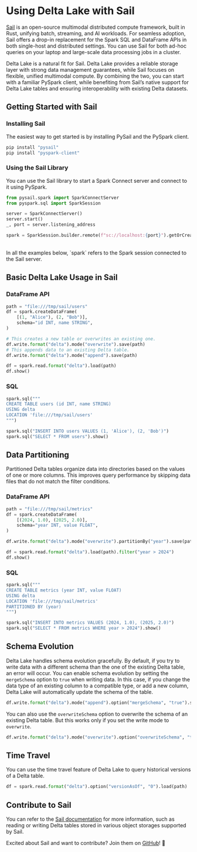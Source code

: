 # Using Delta Lake with Sail

[Sail](https://github.com/lakehq/sail) is an open-source multimodal distributed compute framework, built in Rust, unifying batch, streaming, and AI workloads. For seamless adoption, Sail offers a drop-in replacement for the Spark SQL and DataFrame APIs in both single-host and distributed settings. You can use Sail for both ad-hoc queries on your laptop and large-scale data processing jobs in a cluster.

Delta Lake is a natural fit for Sail. Delta Lake provides a reliable storage layer with strong data management guarantees, while Sail focuses on flexible, unified multimodal compute. By combining the two, you can start with a familiar PySpark client, while benefiting from Sail’s native support for Delta Lake tables and ensuring interoperability with existing Delta datasets.

## Getting Started with Sail

### Installing Sail

The easiest way to get started is by installing PySail and the PySpark client.

```bash
pip install "pysail"
pip install "pyspark-client"
```

### Using the Sail Library

You can use the Sail library to start a Spark Connect server and connect to it using PySpark.

```python
from pysail.spark import SparkConnectServer
from pyspark.sql import SparkSession

server = SparkConnectServer()
server.start()
_, port = server.listening_address

spark = SparkSession.builder.remote(f"sc://localhost:{port}").getOrCreate()
```

<br>
In all the examples below, `spark` refers to the Spark session connected to the Sail server.

## Basic Delta Lake Usage in Sail

### DataFrame API

```python
path = "file:///tmp/sail/users"
df = spark.createDataFrame(
    [(1, "Alice"), (2, "Bob")],
    schema="id INT, name STRING",
)

# This creates a new table or overwrites an existing one.
df.write.format("delta").mode("overwrite").save(path)
# This appends data to an existing Delta table.
df.write.format("delta").mode("append").save(path)

df = spark.read.format("delta").load(path)
df.show()
```

### SQL

```python
spark.sql("""
CREATE TABLE users (id INT, name STRING)
USING delta
LOCATION 'file:///tmp/sail/users'
""")

spark.sql("INSERT INTO users VALUES (1, 'Alice'), (2, 'Bob')")
spark.sql("SELECT * FROM users").show()
```

## Data Partitioning

Partitioned Delta tables organize data into directories based on the values of one or more columns. This improves query performance by skipping data files that do not match the filter conditions.

### DataFrame API

```python
path = "file:///tmp/sail/metrics"
df = spark.createDataFrame(
    [(2024, 1.0), (2025, 2.0)],
    schema="year INT, value FLOAT",
)

df.write.format("delta").mode("overwrite").partitionBy("year").save(path)

df = spark.read.format("delta").load(path).filter("year > 2024")
df.show()
```

### SQL

```python
spark.sql("""
CREATE TABLE metrics (year INT, value FLOAT)
USING delta
LOCATION 'file:///tmp/sail/metrics'
PARTITIONED BY (year)
""")

spark.sql("INSERT INTO metrics VALUES (2024, 1.0), (2025, 2.0)")
spark.sql("SELECT * FROM metrics WHERE year > 2024").show()
```

## Schema Evolution

Delta Lake handles schema evolution gracefully. By default, if you try to write data with a different schema than the one of the existing Delta table, an error will occur. You can enable schema evolution by setting the `mergeSchema` option to `true` when writing  data. In this case, if you change the data type of an existing column to a compatible type, or add a new column, Delta Lake will automatically update the schema of the table.

```python
df.write.format("delta").mode("append").option("mergeSchema", "true").save(path)
```

You can also use the `overwriteSchema` option to overwrite the schema of an existing Delta table. But this works only if you set the write mode to `overwrite`.

```python
df.write.format("delta").mode("overwrite").option("overwriteSchema", "true").save(path)
```

## Time Travel

You can use the time travel feature of Delta Lake to query historical versions of a Delta table.

```python
df = spark.read.format("delta").option("versionAsOf", "0").load(path)
```

## Contribute to Sail

You can refer to the [Sail documentation](https://docs.lakesail.com/sail/latest/) for more information, such as reading or writing Delta tables stored in various object storages supported by Sail.

Excited about Sail and want to contribute? Join them on [GitHub](https://github.com/lakehq/sail)! 🚀